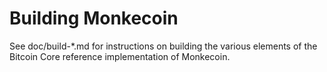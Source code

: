 Building Monkecoin
================

See doc/build-*.md for instructions on building the various
elements of the Bitcoin Core reference implementation of Monkecoin.
